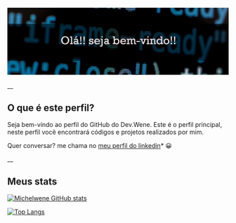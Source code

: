 ![Bem vindo ao Dev Wene!](https://github.com/michelwene/michelwene/blob/main/header2.png)

__

## O que é este perfil?

Seja bem-vindo ao perfil do GitHub do Dev.Wene. Este é o perfil principal, neste perfil você encontrará códigos e projetos realizados por mim.

Quer conversar? me chama no <a href="https://www.linkedin.com/in/michelwene/">meu perfil do linkedin</a>* :grinning:

__

## Meus stats

[![Michelwene GitHub stats](https://github-readme-stats.vercel.app/api?username=michelwene)](https://github.com/michelwene/github-readme-stats)

[![Top Langs](https://github-readme-stats.vercel.app/api/top-langs/?username=michelwene)](https://github.com/michelwene/github-readme-stats)
